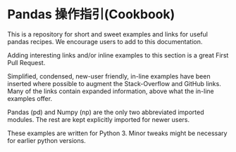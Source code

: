 # Pandas 操作指引(Cookbook)

This is a repository for short and sweet examples and links for useful pandas recipes. We encourage users to add to this documentation.

Adding interesting links and/or inline examples to this section is a great First Pull Request.

Simplified, condensed, new-user friendly, in-line examples have been inserted where possible to augment the Stack-Overflow and GitHub links. Many of the links contain expanded information, above what the in-line examples offer.

Pandas (pd) and Numpy (np) are the only two abbreviated imported modules. The rest are kept explicitly imported for newer users.

These examples are written for Python 3. Minor tweaks might be necessary for earlier python versions.